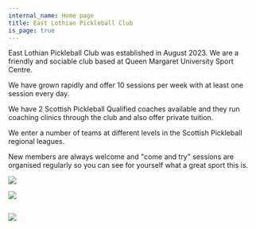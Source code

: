 ```yaml
---
internal_name: Home page
title: East Lothian Pickleball Club
is_page: true
---
```

East Lothian Pickleball Club was established in August 2023.  We are a friendly and sociable club based at Queen Margaret University Sport Centre.  

We have grown rapidly and offer 10 sessions per week with at least one session every day.

We have 2 Scottish Pickleball Qualified coaches available and they run coaching clinics through the club and also offer private tuition.

We enter a number of teams at different levels in the Scottish Pickleball regional leagues.

New members are always welcome and "come and try" sessions are organised regularly so you can see for yourself what a great sport this is.

![](/assets/game.jpg)

![](/assets/game-play.jpg)

![]()

![](/assets/weekly-sessions.jpg)
